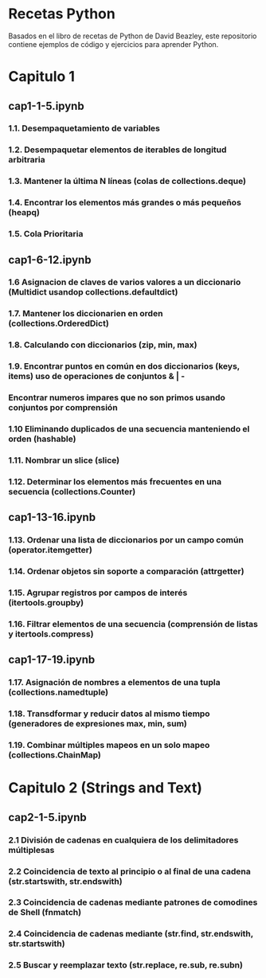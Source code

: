 # Recetas Python

Basados en el libro de recetas de Python de David Beazley, este repositorio contiene ejemplos de código y ejercicios para aprender Python.

# Capitulo 1

## cap1-1-5.ipynb

### 1.1. Desempaquetamiento de variables
### 1.2. Desempaquetar elementos de iterables de longitud arbitraria
### 1.3. Mantener la última N líneas (colas de collections.deque)
### 1.4. Encontrar los elementos más grandes o más pequeños (heapq)
### 1.5. Cola Prioritaria

## cap1-6-12.ipynb

### 1.6 Asignacion de claves de varios valores a un diccionario (Multidict usandop collections.defaultdict)
### 1.7. Mantener los diccionarien en orden (collections.OrderedDict)
### 1.8. Calculando con diccionarios (zip, min, max)
### 1.9. Encontrar puntos en común en dos diccionarios (keys, items) uso de operaciones de conjuntos & | -
### Encontrar numeros impares que no son primos usando conjuntos por comprensión
### 1.10 Eliminando duplicados de una secuencia manteniendo el orden (hashable)
### 1.11. Nombrar un slice (slice)
### 1.12. Determinar los elementos más frecuentes en una secuencia (collections.Counter)

## cap1-13-16.ipynb

### 1.13. Ordenar una lista de diccionarios por un campo común (operator.itemgetter)
### 1.14. Ordenar objetos sin soporte a comparación (attrgetter)
### 1.15. Agrupar registros por campos de interés (itertools.groupby)
### 1.16. Filtrar elementos de una secuencia (comprensión de listas y itertools.compress)

## cap1-17-19.ipynb

### 1.17. Asignación de nombres a elementos de una tupla (collections.namedtuple)
### 1.18. Transdformar y reducir datos al mismo tiempo (generadores de expresiones max, min, sum)
### 1.19. Combinar múltiples mapeos en un solo mapeo (collections.ChainMap)

# Capitulo 2 (Strings and Text)

## cap2-1-5.ipynb

### 2.1 División de cadenas en cualquiera de los delimitadores múltiplesas
### 2.2 Coincidencia de texto al principio o al final de una cadena (str.startswith, str.endswith)
### 2.3 Coincidencia de cadenas mediante patrones de comodines de Shell (fnmatch)
### 2.4 Coincidencia de cadenas mediante (str.find, str.endswith, str.startswith)
### 2.5 Buscar y reemplazar texto (str.replace, re.sub, re.subn)

